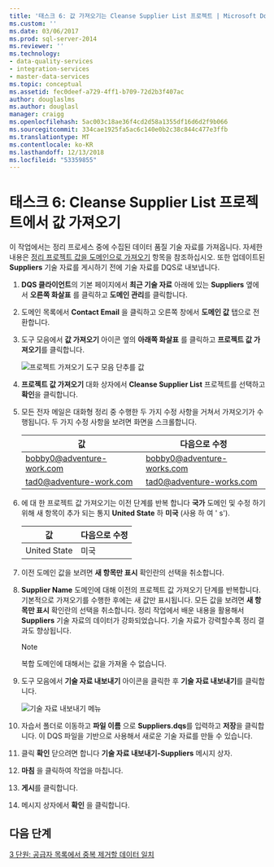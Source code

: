 ```yaml
---
title: '태스크 6: 값 가져오기는 Cleanse Supplier List 프로젝트 | Microsoft Docs'
ms.custom: ''
ms.date: 03/06/2017
ms.prod: sql-server-2014
ms.reviewer: ''
ms.technology:
- data-quality-services
- integration-services
- master-data-services
ms.topic: conceptual
ms.assetid: fec0deef-a729-4ff1-b709-72d2b3f407ac
author: douglaslms
ms.author: douglasl
manager: craigg
ms.openlocfilehash: 5ac003c18ae36f4cd2d58a1355df16d6d2f9b066
ms.sourcegitcommit: 334cae1925fa5ac6c140e0b2c38c844c477e3ffb
ms.translationtype: MT
ms.contentlocale: ko-KR
ms.lasthandoff: 12/13/2018
ms.locfileid: "53359855"
---
```

# <a name="task-6-importing-values-from-the-cleanse-supplier-list-project"></a>태스크 6: Cleanse Supplier List 프로젝트에서 값 가져오기
  이 작업에서는 정리 프로세스 중에 수집된 데이터 품질 기술 자료를 가져옵니다. 자세한 내용은 [정리 프로젝트 값을 도메인으로 가져오기](https://msdn.microsoft.com/library/hh479581.aspx) 항목을 참조하십시오. 또한 업데이트된 **Suppliers** 기술 자료를 게시하기 전에 기술 자료를 DQS로 내보냅니다.  
  
1.  **DQS 클라이언트**의 기본 페이지에서 **최근 기술 자료** 아래에 있는 **Suppliers** 옆에서 **오른쪽 화살표** 를 클릭하고 **도메인 관리**를 클릭합니다.  
  
2.  도메인 목록에서 **Contact Email** 을 클릭하고 오른쪽 창에서 **도메인 값** 탭으로 전환합니다.  
  
3.  도구 모음에서 **값 가져오기** 아이콘 옆의 **아래쪽 화살표** 를 클릭하고 **프로젝트 값 가져오기**를 클릭합니다.  
  
     ![프로젝트 가져오기 도구 모음 단추를 값](../../2014/tutorials/media/et-importingvaluesfromthecslistproject-01.jpg "가져오기 프로젝트 값 도구 모음 단추")  
  
4.  **프로젝트 값 가져오기** 대화 상자에서 **Cleanse Supplier List** 프로젝트를 선택하고 **확인**을 클릭합니다.  
  
5.  모든 전자 메일은 대화형 정리 중 수행한 두 가지 수정 사항을 거쳐서 가져오기가 수행됩니다. 두 가지 수정 사항을 보려면 화면을 스크롤합니다.  
  
    |값|다음으로 수정|  
    |-----------|----------------|  
    |bobby0@adventure-work.com|bobby0@adventure-works.com|  
    |tad0@adventure-work.com|tad0@adventure-works.com|  
  
6.  에 대 한 프로젝트 값 가져오기는 이전 단계를 반복 합니다 **국가** 도메인 및 수정 하기 위해 새 항목이 추가 되는 통지 **United State** 하 **미국** (사용 하 여 ' s').  
  
    |값|다음으로 수정|  
    |-----------|----------------|  
    |United State|미국|  
  
7.  이전 도메인 값을 보려면 **새 항목만 표시** 확인란의 선택을 취소합니다.  
  
8.  **Supplier Name** 도메인에 대해 이전의 프로젝트 값 가져오기 단계를 반복합니다. 기본적으로 가져오기를 수행한 후에는 새 값만 표시됩니다. 모든 값을 보려면 **새 항목만 표시** 확인란의 선택을 취소합니다. 정리 작업에서 배운 내용을 활용해서 **Suppliers** 기술 자료의 데이터가 강화되었습니다. 기술 자료가 강력할수록 정리 결과도 향상됩니다.  
  
    > [!NOTE]  
    >  복합 도메인에 대해서는 값을 가져올 수 없습니다.  
  
9. 도구 모음에서 **기술 자료 내보내기** 아이콘을 클릭한 후 **기술 자료 내보내기**를 클릭합니다.  
  
     ![기술 자료 내보내기 메뉴](../../2014/tutorials/media/et-importingvaluesfromthecslistproject-02.jpg "기술 자료 내보내기 메뉴")  
  
10. 자습서 폴더로 이동하고 **파일 이름** 으로 **Suppliers.dqs**를 입력하고 **저장**을 클릭합니다. 이 DQS 파일을 기반으로 사용해서 새로운 기술 자료를 만들 수 있습니다.  
  
11. 클릭 **확인** 닫으려면 합니다 **기술 자료 내보내기-Suppliers** 메시지 상자.  
  
12. **마침** 을 클릭하여 작업을 마칩니다.  
  
13. **게시**를 클릭합니다.  
  
14. 메시지 상자에서 **확인** 을 클릭합니다.  
  
## <a name="next-step"></a>다음 단계  
 [3 단원: 공급자 목록에서 중복 제거할 데이터 일치](../../2014/tutorials/lesson-3-matching-data-to-remove-duplicates-from-supplier-list.md)  
  
  
